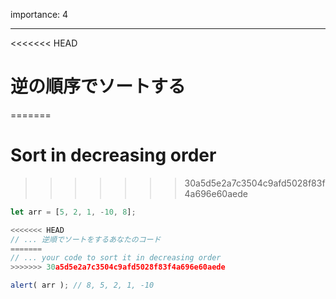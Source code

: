 importance: 4

---

<<<<<<< HEAD
# 逆の順序でソートする
=======
# Sort in decreasing order
>>>>>>> 30a5d5e2a7c3504c9afd5028f83f4a696e60aede

```js
let arr = [5, 2, 1, -10, 8];

<<<<<<< HEAD
// ... 逆順でソートをするあなたのコード
=======
// ... your code to sort it in decreasing order
>>>>>>> 30a5d5e2a7c3504c9afd5028f83f4a696e60aede

alert( arr ); // 8, 5, 2, 1, -10
```
